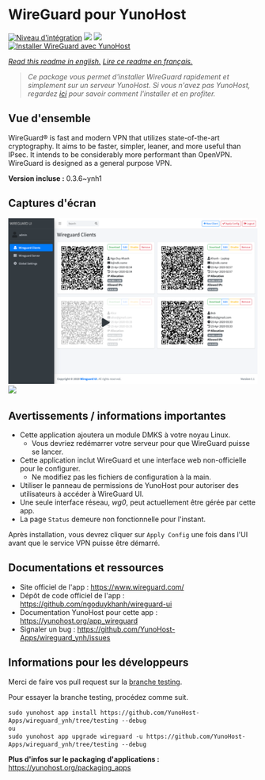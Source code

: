 # WireGuard pour YunoHost

[![Niveau d'intégration](https://dash.yunohost.org/integration/wireguard.svg)](https://dash.yunohost.org/appci/app/wireguard) ![](https://ci-apps.yunohost.org/ci/badges/wireguard.status.svg) ![](https://ci-apps.yunohost.org/ci/badges/wireguard.maintain.svg)  
[![Installer WireGuard avec YunoHost](https://install-app.yunohost.org/install-with-yunohost.svg)](https://install-app.yunohost.org/?app=wireguard)

*[Read this readme in english.](./README.md)*
*[Lire ce readme en français.](./README_fr.md)*

> *Ce package vous permet d'installer WireGuard rapidement et simplement sur un serveur YunoHost.
Si vous n'avez pas YunoHost, regardez [ici](https://yunohost.org/#/install) pour savoir comment l'installer et en profiter.*

## Vue d'ensemble

WireGuard® is fast and modern VPN that utilizes state-of-the-art cryptography. It aims to be faster, simpler, leaner, and more useful than IPsec. It intends to be considerably more performant than OpenVPN. WireGuard is designed as a general purpose VPN.

**Version incluse :** 0.3.6~ynh1



## Captures d'écran

![](./doc/screenshots/screenshot.png)
![](./doc/screenshots/screenshot.png:Zone.Identifier)

## Avertissements / informations importantes

* Cette application ajoutera un module DMKS à votre noyau Linux.
  * Vous devriez redémarrer votre serveur pour que WireGuard puisse se lancer.
* Cette application inclut WireGuard et une interface web non-officielle pour le configurer.
  * Ne modifiez pas les fichiers de configuration à la main.
* Utiliser le panneau de permissions de YunoHost pour autoriser des utilisateurs à accéder à WireGuard UI.
* Une seule interface réseau, *wg0*, peut actuellement être gérée par cette app.
* La page `Status` demeure non fonctionnelle pour l'instant.

Après installation, vous devrez cliquer sur `Apply Config` une fois dans l'UI avant que le service VPN puisse être démarré.

## Documentations et ressources

* Site officiel de l'app : https://www.wireguard.com/
* Dépôt de code officiel de l'app : https://github.com/ngoduykhanh/wireguard-ui
* Documentation YunoHost pour cette app : https://yunohost.org/app_wireguard
* Signaler un bug : https://github.com/YunoHost-Apps/wireguard_ynh/issues

## Informations pour les développeurs

Merci de faire vos pull request sur la [branche testing](https://github.com/YunoHost-Apps/wireguard_ynh/tree/testing).

Pour essayer la branche testing, procédez comme suit.
```
sudo yunohost app install https://github.com/YunoHost-Apps/wireguard_ynh/tree/testing --debug
ou
sudo yunohost app upgrade wireguard -u https://github.com/YunoHost-Apps/wireguard_ynh/tree/testing --debug
```

**Plus d'infos sur le packaging d'applications :** https://yunohost.org/packaging_apps